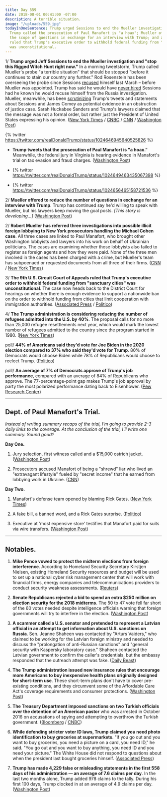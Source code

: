 ```yaml
---
title: Day 559
date: 2018-08-01 00:41:00 -07:00
description: A terrible situation.
image: "/uploads/559.jpg"
todayInOneSentence: Trump urged Sessions to end the Mueller investigation "right now";
  Trump called the prosecution of Paul Manafort is "a hoax"; Mueller offered to limit
  the scope of questions in exchange for an interview with Trump; and an appeal court
  ruled that Trump's executive order to withhold federal funding from "sanctuary cities"
  was unconstitutional.
---
```


1/ **Trump urged Jeff Sessions to end the Mueller investigation and "stop this Rigged Witch Hunt right now."** In a morning tweetstorm, Trump called Mueller's probe "a terrible situation" that should be stopped "before it continues to stain our country any further." Rod Rosenstein has been overseeing the probe since Sessions [recused](https://whatthefuckjusthappenedtoday.com/2017/03/02/Day-42/#1-jeff-sessions-recused-himself-from) himself last March – before Mueller was appointed. Trump has said he would have [never hired](https://whatthefuckjusthappenedtoday.com/2017/07/20/day-182/#1-trump-would-have-never-hired-jeff) Sessions had he known he would recuse himself from the Russia investigation. Mueller, meanwhile, has been [scrutinizing](https://whatthefuckjusthappenedtoday.com/2018/07/26/day-553/#3-robert-mueller-is-scrutinizing-tru) Trump's tweets and statements about Sessions and James Comey as potential evidence in an obstruction of justice case. Sarah Huckabee Sanders and Trump's lawyers claimed that the message was not a formal order, but rather just the President of United States expressing his opinion. ([New York Times](https://www.nytimes.com/2018/08/01/us/politics/trump-sessions-russia-investigation.html) / [CNBC](https://www.cnbc.com/2018/08/01/trump-urges-attorney-general-sessions-to-stop-mueller-probe-right-now.html) / [CNN](https://www.cnn.com/2018/08/01/politics/trump-russia-jeff-sessions-mueller/index.html) / [Washington Post](https://www.washingtonpost.com/news/the-fix/wp/2018/08/01/mueller-is-looking-at-trumps-tweets-for-obstruction-of-justice-and-trump-just-handed-him-more-potential-evidence/))

{% twitter https://twitter.com/realDonaldTrump/status/1024646945640525826 %}

* **Trump tweets that the prosecution of Paul Manafort is "a hoax."** Meanwhile, the federal jury in Virginia is hearing evidence in Manafort's trial on tax evasion and fraud charges. ([Washington Post](https://www.washingtonpost.com/politics/trump-calls-manafort-prosecution-a-hoax-says-sessions-should-stop-mueller-investigation/2018/08/01/8deb579e-958e-11e8-810c-5fa705927d54_story.html))

* {%  twitter https://twitter.com/realDonaldTrump/status/1024649463435067398 %}

* {% twitter https://twitter.com/realDonaldTrump/status/1024656465158721536 %}

2/ **Mueller offered to reduce the number of questions in exchange for an interview with Trump**. Trump has continued say he'd willing to speak with Mueller, but his lawyers keep moving the goal posts. *\[This story is developing...\]* ([Washington Post](https://www.washingtonpost.com/news/politics/wp/2018/08/01/mueller-offers-to-limit-investigators-questions-for-trump-in-special-counsels-latest-effort-to-secure-presidential-interview/))

2/ **Robert Mueller has referred three investigations into possible illicit foreign lobbying to New York prosecutors handling the Michael Cohen case**. All three cases are linked to Paul Manafort, who brought other Washington lobbyists and lawyers into his work on behalf of Ukrainian politicians. The cases are examining whether those lobbyists also failed to register as foreign agents and how they were paid. None of the three men involved in the cases has been charged with a crime, but Mueller's team has subpoenaed or requested documents from all three of their firms. ([CNN](https://www.cnn.com/2018/07/31/politics/mueller-investigation-foreign-agent-referrals-new-york/index.html) / [New York Times](https://www.nytimes.com/2018/08/01/us/politics/mueller-foreign-lobbying.html))

3/ **The 9th U.S. Circuit Court of Appeals ruled that Trump's executive order to withhold federal funding from "sanctuary cities" was unconstitutional**. The case now heads back to the District Court for hearings on whether there is enough evidence to support a nationwide ban on the order to withhold funding from cities that limit cooperation with immigration authorities. ([Associated Press](https://apnews.com/350353e37873421f9411a4c38731005a) / [Politico](https://www.politico.com/story/2018/08/01/trump-sanctuary-cities-appeal-ruling-756925))

4/ **The Trump administration is considering reducing the number of refugees admitted into the U.S. by 40%**. The proposal calls for no more than 25,000 refugee resettlements next year, which would mark the lowest number of refugees admitted to the country since the program started in 1980. ([New York Times](https://www.nytimes.com/2018/08/01/us/politics/trump-refugees-reduction.html))

poll/ **44% of Americans said they'd vote for Joe Biden in the 2020 election compared to 37% who said they'd vote for Trump**. 80% of Democrats would choose Biden while 78% of Republicans would choose to reelect Trump. ([Politico](https://www.politico.com/story/2018/08/01/biden-trump-2020-elections-752979))

poll/ **An average of 7% of Democrats approve of Trump's job performance**, compared with an average of 84% of Republicans who approve. The 77-percentage-point gap makes Trump's job approval by party the most polarized performance dating back to Eisenhower. ([Pew Research Center](http://www.pewresearch.org/fact-tank/2018/08/01/trumps-approval-ratings-so-far-are-unusually-stable-and-deeply-partisan/))

---

## Dept. of Paul Manafort's Trial.

*Instead of writing summary recaps of the trial, I'm going to provide 2-3 daily links to the coverage. At the conclusion of the trial, I'll write one summary. Sound good?*

**Day One.**

1. Jury selection, first witness called and a $15,000 ostrich jacket. ([Washington Post](https://www.washingtonpost.com/news/local/wp/2018/07/31/paul-manafort-trial-live-coverage/))

2. Prosecutors accused Manafort of being a "shrewd" liar who lived an "extravagant lifestyle" fueled by "secret income" that he earned from lobbying work in Ukraine. ([CNN](https://www.cnn.com/interactive/2018/politics/paul-manafort-trial-tracker/#/virginia/all))

**Day Two.**

1. Manafort's defense team opened by blaming Rick Gates. ([New York Times](https://www.nytimes.com/2018/07/31/us/politics/paul-manafort-trial.html))

2. A fake bill, a banned word, and a Rick Gates surprise. ([Politico](https://www.politico.com/story/2018/08/01/paul-manafort-trial-testimony-day-2-756749))

3. Executive at 'most expensive store' testifies that Manafort paid for suits via wire transfers. ([Washington Post](https://www.washingtonpost.com/news/local/wp/2018/08/01/paul-manafort-trial-day-two/))

---

## Notables.

1. **Mike Pence vowed to protect the midterm elections from foreign interference**. According to Homeland Security Secretary Kirstjen Nielsen, existing Homeland Security resources and budget will be used to set up a national cyber risk management center that will work with financial firms, energy companies and telecommunications providers to conduct security weakness assessments. ([Reuters](https://www.reuters.com/article/us-usa-cyber-infrastructure/u-s-government-seeks-to-boost-collaboration-with-industry-on-hacks-idUSKBN1KL2VP))

2. **Senate Republicans rejected a bid to spend an extra $250 million on election security for the 2018 midterms**. The 50 to 47 vote fell far short of the 60 votes needed despite intelligence officials warning that foreign governments will try to interfere in the election. ([Washington Post](https://www.washingtonpost.com/powerpost/senate-republicans-shoot-down-extra-funds-for-election-security/2018/08/01/cac1750a-95a1-11e8-a679-b09212fb69c2_story.html))

3. **A scammer called a U.S. senator and pretended to represent a Latvian official in an attempt to get information about U.S. sanctions on Russia**. Sen. Jeanne Shaheen was contacted by "Arturs Vaiders," who claimed to be working for the Latvian foreign ministry and needed to discuss the "prolongation of anti-Russian sanctions" and "general security with Kaspersky laboratory case." Shaheen contacted the Latvian government to confirm the caller's credentials, but the embassy responded that the outreach attempt was fake. ([Daily Beast](https://www.thedailybeast.com/mystery-sting-targets-us-senator-for-dirt-on-russia-sanctions))

4. **The Trump administration issued new insurance rules that encourage more Americans to buy inexpensive health plans originally designed for short-term use**. These short-term plans don't have to cover pre-existing conditions, and they circumvent some of the Affordable Care Act's coverage requirements and consumer protections. ([Washington Post](https://www.washingtonpost.com/national/health-science/trump-administration-widens-availability-of-skimpy-short-term-health-plans/2018/07/31/a5cf2bc2-94d2-11e8-810c-5fa705927d54_story.html))

5. **The Treasury Department imposed sanctions on two Turkish officials over the detention of an American pastor** who was arrested in October 2016 on accusations of spying and attempting to overthrow the Turkish government. ([Bloomberg](https://www.bloomberg.com/news/articles/2018-08-01/u-s-sanctions-two-top-turkish-ministers-over-pastor-s-detention) / [CNBC](https://www.cnbc.com/2018/08/01/white-house-us-sanctions-top-turkish-officials-over-pastor-detention.html))

6. **While defending stricter voter ID laws, Trump claimed you need photo identification to buy groceries at supermarkets**. "if you go out and you want to buy groceries, you need a picture on a card, you need ID," he said. "You go out and you want to buy anything, you need ID and you need your picture." The White House did not respond to questions about when the president last bought groceries himself. ([Associated Press](https://apnews.com/86bbb02de5e249eba482c4d2fb651120))

7. **Trump has made 4,229 false or misleading statements in the first 558 days of his administration — an average of 7.6 claims per day**. In the last two months alone, Trump added 978 claims to the tally. During his first 100 days, Trump clocked in at an average of 4.9 claims per day. ([Washington Post](https://www.washingtonpost.com/news/fact-checker/wp/2018/08/01/president-trump-has-made-4229-false-or-misleading-claims-in-558-days/?utm_term=.af2b6b5db8d9))